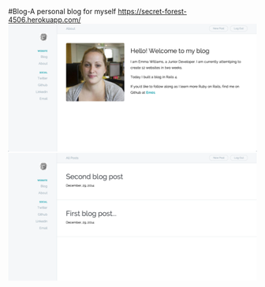 #Blog-A personal blog for myself
https://secret-forest-4506.herokuapp.com/
![](screenshot1.png?raw=true)
![](screenshottwo.png?raw=true)


